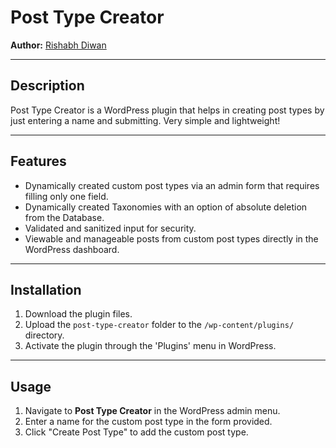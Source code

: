# Post Type Creator

**Author:** [Rishabh Diwan](https://rishabhdiwan.netlify.app)  

---

## Description

Post Type Creator is a WordPress plugin that helps in creating post types by just entering a name and submitting. Very simple and lightweight!

---

## Features

- Dynamically created custom post types via an admin form that requires filling only one field.
- Dynamically created Taxonomies with an option of absolute deletion from the Database.
- Validated and sanitized input for security.
- Viewable and manageable posts from custom post types directly in the WordPress dashboard.

---

## Installation

1. Download the plugin files.
2. Upload the `post-type-creator` folder to the `/wp-content/plugins/` directory.
3. Activate the plugin through the 'Plugins' menu in WordPress.

---

## Usage

1. Navigate to **Post Type Creator** in the WordPress admin menu.
2. Enter a name for the custom post type in the form provided.
3. Click "Create Post Type" to add the custom post type.